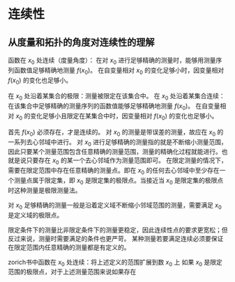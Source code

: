 # 连续性

## 从度量和拓扑的角度对连续性的理解

函数在 $x_0$ 处连续（度量角度）：
在对 $x_0$ 进行足够精确的测量时，能够用测量序列函数值足够精确地测量 $f(x_0)$。
在自变量相对 $x_0$ 的变化足够小时，因变量相对 $f(x_0)$ 的变化也足够小。

在 $x_0$ 处沿着某集合的极限：测量被限定在该集合中。
在 $x_0$ 处沿着某集合连续：在该集合中足够精确的测量序列的函数值能够足够精确地测量 $f(x_0)$。
在自变量相对 $x_0$ 的变化足够小且限定在某集合中时，因变量相对 $f(x_0)$ 的变化也足够小。

首先 $f(x_0)$ 必须存在，才是连续的。
对 $x_0$ 的测量是带误差的测量，故应在 $x_0$ 的一系列去心邻域中进行。
对 $x_0$ 进行足够精确的测量指的就是不断缩小测量范围，因此只要某个测量范围包含任意精确的测量范围，测量的精确化过程就能进行。也就是说只要存在 $x_0$ 的某一个去心邻域作为测量范围即可。
在限定测量的情况下，需要在限定范围中存在任意精确的测量点。即在 $x_0$ 的任何去心邻域中至少存在一个测量点属于限定集，即 $x_0$ 是限定集的极限点。当接近当 $x_0$ 是限定集的极限点时这种测量是极限测量法。

对 $x_0$ 足够精确的测量一般是沿着定义域不断缩小邻域范围的测量，需要满足 $x_0$ 是定义域的极限点。

限定条件下的测量比非限定条件下的测量更稳定，因此连续性点的要求更宽松；但反过来说，测量时需要满足的条件也更严苛。
某种测量若要满足连续必须要保证在限定范围内任意精确的测量都是有定义的。




zorich书中函数在 $x_0$ 处连续：将上述定义的范围扩展到数 $x_0$ 上
如果 $x_0$ 是限定范围的极限点，对于上述测量范围来说如果存在